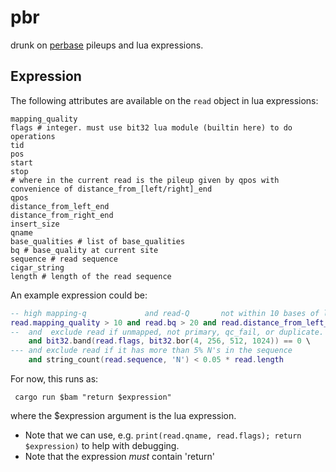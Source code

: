 # pbr
drunk on [perbase](https://github.com/sstadick/perbase) pileups and lua expressions.

## Expression

The following attributes are available on the `read` object in lua expressions:

```        
mapping_quality
flags # integer. must use bit32 lua module (builtin here) to do operations
tid
pos
start
stop
# where in the current read is the pileup given by qpos with convenience of distance_from_[left/right]_end
qpos
distance_from_left_end 
distance_from_right_end
insert_size
qname
base_qualities # list of base_qualities
bq # base_quality at current site
sequence # read sequence
cigar_string
length # length of the read sequence
```

An example expression could be:

```lua
-- high mapping-q             and read-Q       not within 10 bases of left end      or     right end 
read.mapping_quality > 10 and read.bq > 20 and read.distance_from_left_end > 10 and read.distance_from_right_end > 10 \
--  and  exclude read if unmapped, not primary, qc_fail, or duplicate. 
    and bit32.band(read.flags, bit32.bor(4, 256, 512, 1024)) == 0 \
--- and exclude read if it has more than 5% N's in the sequence
    and string_count(read.sequence, 'N') < 0.05 * read.length
```


For now, this runs as:

```
 cargo run $bam "return $expression"
```
where the $expression argument is the lua expression.

+ Note that we can use, e.g. `print(read.qname, read.flags); return $expression)` to help with debugging.
+ Note that the expression *must* contain 'return'
